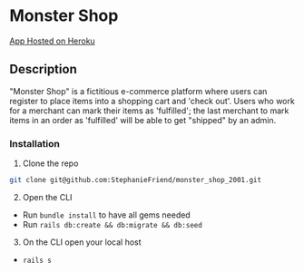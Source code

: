 # Monster Shop
<p>
  <a href="https://agile-dawn-63531.herokuapp.com">App Hosted on Heroku</a>
 </p>

## Description

"Monster Shop" is a fictitious e-commerce platform where users can register to place items into a shopping cart and 'check out'. Users who work for a merchant can mark their items as 'fulfilled'; the last merchant to mark items in an order as 'fulfilled' will be able to get "shipped" by an admin.

### Installation

1. Clone the repo
```sh
git clone git@github.com:StephanieFriend/monster_shop_2001.git
```
2. Open the CLI 
  - Run ```bundle install``` to have all gems needed 
  - Run ```rails db:create && db:migrate && db:seed```
  
3. On the CLI open your local host 
  - ```rails s```
